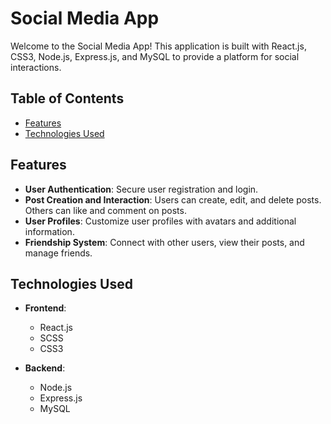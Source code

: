 # Social Media App

Welcome to the Social Media App! This application is built with React.js, CSS3, Node.js, Express.js, and MySQL to provide a platform for social interactions.

## Table of Contents

- [Features](#features)
- [Technologies Used](#technologies-used)

## Features

- **User Authentication**: Secure user registration and login.
- **Post Creation and Interaction**: Users can create, edit, and delete posts. Others can like and comment on posts.
- **User Profiles**: Customize user profiles with avatars and additional information.
- **Friendship System**: Connect with other users, view their posts, and manage friends.

## Technologies Used

- **Frontend**:
  - React.js
  - SCSS
  - CSS3

- **Backend**:
  - Node.js
  - Express.js
  - MySQL
